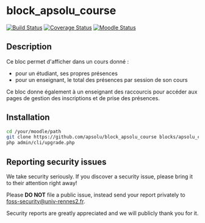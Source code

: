 # block_apsolu_course

[![Build Status](https://github.com/apsolu/block_apsolu_course/workflows/Moodle%20Plugin%20CI/badge.svg?branch=master)](https://github.com/actions/starter-workflows/actions?query=workflow%3AMoodle%20Plugin%20CI)
[![Coverage Status](https://coveralls.io/repos/github/apsolu/block_apsolu_course/badge.svg?branch=master)](https://coveralls.io/github/apsolu/block_apsolu_course?branch=master)
[![Moodle Status](https://img.shields.io/badge/moodle-3.11-blue)](https://moodle.org)

## Description

Ce bloc permet d'afficher dans un cours donné :
- pour un étudiant, ses propres présences
- pour un enseignant, le total des présences par session de son cours

Ce bloc donne également à un enseignant des raccourcis pour accéder aux pages de gestion des inscriptions et de prise des présences.


## Installation

```bash
cd /your/moodle/path
git clone https://github.com/apsolu/block_apsolu_course blocks/apsolu_course
php admin/cli/upgrade.php
```


## Reporting security issues

We take security seriously. If you discover a security issue, please bring it
to their attention right away!

Please **DO NOT** file a public issue, instead send your report privately to
[foss-security@univ-rennes2.fr](mailto:foss-security@univ-rennes2.fr).

Security reports are greatly appreciated and we will publicly thank you for it.
